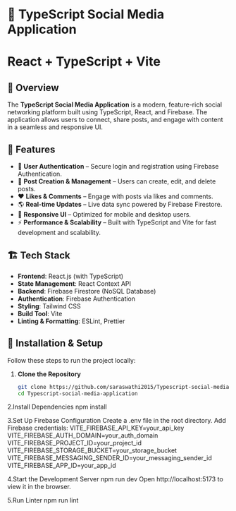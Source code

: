 # 🚀 TypeScript Social Media Application
# React + TypeScript + Vite


## 📌 Overview
The **TypeScript Social Media Application** is a modern, feature-rich social networking platform built using TypeScript, React, and Firebase. The application allows users to connect, share posts, and engage with content in a seamless and responsive UI.

## 🚀 Features
- 👤 **User Authentication** – Secure login and registration using Firebase Authentication.
- 📝 **Post Creation & Management** – Users can create, edit, and delete posts.
- ❤️ **Likes & Comments** – Engage with posts via likes and comments.
- 🌎 **Real-time Updates** – Live data sync powered by Firebase Firestore.
- 🎨 **Responsive UI** – Optimized for mobile and desktop users.
- ⚡ **Performance & Scalability** – Built with TypeScript and Vite for fast development and scalability.

## 🏗️ Tech Stack
- **Frontend**: React.js (with TypeScript)
- **State Management**: React Context API
- **Backend**: Firebase Firestore (NoSQL Database)
- **Authentication**: Firebase Authentication
- **Styling**: Tailwind CSS
- **Build Tool**: Vite
- **Linting & Formatting**: ESLint, Prettier


## 🎯 Installation & Setup
Follow these steps to run the project locally:

1. **Clone the Repository**
   ```sh
   git clone https://github.com/saraswathi2015/Typescript-social-media-application.git
   cd Typescript-social-media-application

2.Install Dependencies
   npm install


 3.Set Up Firebase Configuration
Create a .env file in the root directory.
Add Firebase credentials:
VITE_FIREBASE_API_KEY=your_api_key
VITE_FIREBASE_AUTH_DOMAIN=your_auth_domain
VITE_FIREBASE_PROJECT_ID=your_project_id
VITE_FIREBASE_STORAGE_BUCKET=your_storage_bucket
VITE_FIREBASE_MESSAGING_SENDER_ID=your_messaging_sender_id
VITE_FIREBASE_APP_ID=your_app_id

4.Start the Development Server
npm run dev
Open http://localhost:5173 to view it in the browser.

5.Run Linter
npm run lint








